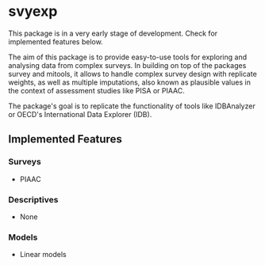 svyexp
================

This package is in a very early stage of development. Check for implemented features below.

The aim of this package is to provide easy-to-use tools for exploring and analysing data from complex surveys. In building on top of the packages survey and mitools, it allows to handle complex survey design with replicate weights, as well as multiple imputations, also known as plausible values in the context of assessment studies like PISA or PIAAC.

The package's goal is to replicate the functionality of tools like IDBAnalyzer or OECD's International Data Explorer (IDB).

Implemented Features
--------------------

### Surveys

-   PIAAC

### Descriptives

-   None

### Models

-   Linear models
